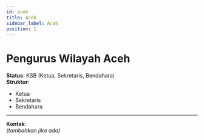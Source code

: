 ```yaml
---
id: aceh
title: Aceh
sidebar_label: Aceh
position: 1
---
```


# Pengurus Wilayah Aceh

**Status**: KSB (Ketua, Sekretaris, Bendahara)  
**Struktur**:
- Ketua
- Sekretaris
- Bendahara

---

**Kontak**:  
_(tambahkan jika ada)_
